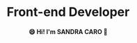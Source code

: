 <h1 align="center">Front-end Developer 
<h4 align="center"> 😄 Hi! I'm SANDRA CARO 👋 </h4>



<!--
**SamCaro/SamCaro** is a ✨ _special_ ✨ repository because its `README.md` (this file) appears on your GitHub profile.

Here are some ideas to get you started:
#

- 🔭 I’m currently working on BQ API (NodeJS, Express, MongoDB)
- 🌱 I’m currently learning with Laboratoria
- 👯 I am open to collaborations
- 💬 Ask me about ...</p>
***
![Logo](https://github.com/SamCaro/SamCaro/assets/131512250/1384503d-f76f-44b1-905f-ffdfa8167139)


- 🔭 I’m currently working on ...
- 🌱 I’m currently learning ...
- 👯 I’m looking to collaborate on ...
- 🤔 I’m looking for help with ...
- 💬 Ask me about ...
- 📫 How to reach me: ...
- 😄 Pronouns: ...
- ⚡ Fun fact: ...
-->
